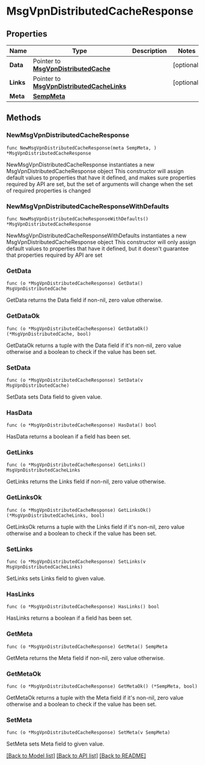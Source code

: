 # MsgVpnDistributedCacheResponse

## Properties

Name | Type | Description | Notes
------------ | ------------- | ------------- | -------------
**Data** | Pointer to [**MsgVpnDistributedCache**](MsgVpnDistributedCache.md) |  | [optional] 
**Links** | Pointer to [**MsgVpnDistributedCacheLinks**](MsgVpnDistributedCacheLinks.md) |  | [optional] 
**Meta** | [**SempMeta**](SempMeta.md) |  | 

## Methods

### NewMsgVpnDistributedCacheResponse

`func NewMsgVpnDistributedCacheResponse(meta SempMeta, ) *MsgVpnDistributedCacheResponse`

NewMsgVpnDistributedCacheResponse instantiates a new MsgVpnDistributedCacheResponse object
This constructor will assign default values to properties that have it defined,
and makes sure properties required by API are set, but the set of arguments
will change when the set of required properties is changed

### NewMsgVpnDistributedCacheResponseWithDefaults

`func NewMsgVpnDistributedCacheResponseWithDefaults() *MsgVpnDistributedCacheResponse`

NewMsgVpnDistributedCacheResponseWithDefaults instantiates a new MsgVpnDistributedCacheResponse object
This constructor will only assign default values to properties that have it defined,
but it doesn't guarantee that properties required by API are set

### GetData

`func (o *MsgVpnDistributedCacheResponse) GetData() MsgVpnDistributedCache`

GetData returns the Data field if non-nil, zero value otherwise.

### GetDataOk

`func (o *MsgVpnDistributedCacheResponse) GetDataOk() (*MsgVpnDistributedCache, bool)`

GetDataOk returns a tuple with the Data field if it's non-nil, zero value otherwise
and a boolean to check if the value has been set.

### SetData

`func (o *MsgVpnDistributedCacheResponse) SetData(v MsgVpnDistributedCache)`

SetData sets Data field to given value.

### HasData

`func (o *MsgVpnDistributedCacheResponse) HasData() bool`

HasData returns a boolean if a field has been set.

### GetLinks

`func (o *MsgVpnDistributedCacheResponse) GetLinks() MsgVpnDistributedCacheLinks`

GetLinks returns the Links field if non-nil, zero value otherwise.

### GetLinksOk

`func (o *MsgVpnDistributedCacheResponse) GetLinksOk() (*MsgVpnDistributedCacheLinks, bool)`

GetLinksOk returns a tuple with the Links field if it's non-nil, zero value otherwise
and a boolean to check if the value has been set.

### SetLinks

`func (o *MsgVpnDistributedCacheResponse) SetLinks(v MsgVpnDistributedCacheLinks)`

SetLinks sets Links field to given value.

### HasLinks

`func (o *MsgVpnDistributedCacheResponse) HasLinks() bool`

HasLinks returns a boolean if a field has been set.

### GetMeta

`func (o *MsgVpnDistributedCacheResponse) GetMeta() SempMeta`

GetMeta returns the Meta field if non-nil, zero value otherwise.

### GetMetaOk

`func (o *MsgVpnDistributedCacheResponse) GetMetaOk() (*SempMeta, bool)`

GetMetaOk returns a tuple with the Meta field if it's non-nil, zero value otherwise
and a boolean to check if the value has been set.

### SetMeta

`func (o *MsgVpnDistributedCacheResponse) SetMeta(v SempMeta)`

SetMeta sets Meta field to given value.



[[Back to Model list]](../README.md#documentation-for-models) [[Back to API list]](../README.md#documentation-for-api-endpoints) [[Back to README]](../README.md)


